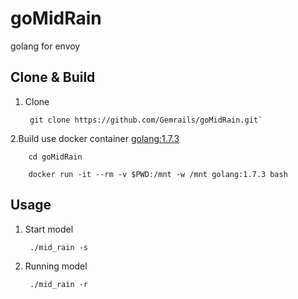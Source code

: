 # goMidRain
golang for envoy

## Clone & Build
1. Clone

        git clone https://github.com/Gemrails/goMidRain.git`
  
2.Build use docker container <golang:1.7.3>

        cd goMidRain
        
        docker run -it --rm -v $PWD:/mnt -w /mnt golang:1.7.3 bash
  
## Usage
1. Start model

        ./mid_rain -s
        
2. Running model
    
        ./mid_rain -r
